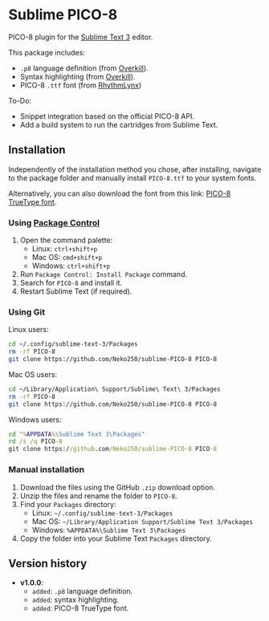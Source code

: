 # Sublime PICO-8

PICO-8 plugin for the [Sublime Text 3](https://www.sublimetext.com/) editor.

This package includes:

- `.p8` language definition (from [Overkill](http://www.lexaloffle.com/bbs/?uid=11331)).
- Syntax highlighting (from [Overkill](http://www.lexaloffle.com/bbs/?uid=11331)).
- PICO-8 `.ttf` font (from [RhythmLynx](http://www.lexaloffle.com/bbs/?uid=11704))

To-Do:

- Snippet integration based on the official PICO-8 API.
- Add a build system to run the cartridges from Sublime Text.

## Installation

Independently of the installation method you chose, after installing, navigate to the package folder and manually install `PICO-8.ttf` to your system fonts.

Alternatively, you can also download the font from this link: [PICO-8 TrueType font](https://raw.githubusercontent.com/Neko250/sublime-PICO-8/font/PICO-8.ttf).

### Using [Package Control](https://packagecontrol.io/)

1. Open the command palette:
	- Linux: `ctrl+shift+p`
	- Mac OS: `cmd+shift+p`
	- Windows: `ctrl+shift+p`
1. Run `Package Control: Install Package` command.
1. Search for `PICO-8` and install it.
1. Restart Sublime Text (if required).

### Using Git

Linux users:

```bash
cd ~/.config/sublime-text-3/Packages
rm -rf PICO-8
git clone https://github.com/Neko250/sublime-PICO-8 PICO-8
```

Mac OS users:

```bash
cd ~/Library/Application\ Support/Sublime\ Text\ 3/Packages
rm -rf PICO-8
git clone https://github.com/Neko250/sublime-PICO-8 PICO-8
```

Windows users:

```cmd
cd "%APPDATA%\Sublime Text 3\Packages"
rd /s /q PICO-8
git clone https://github.com/Neko250/sublime-PICO-8 PICO-8
```

### Manual installation

1. Download the files using the GitHub `.zip` download option.
1. Unzip the files and rename the folder to `PICO-8`.
1. Find your `Packages` directory:
	- Linux: `~/.config/sublime-text-3/Packages`
	- Mac OS: `~/Library/Application Support/Sublime Text 3/Packages`
	- Windows: `%APPDATA%\Sublime Text 3\Packages`
1. Copy the folder into your Sublime Text `Packages` directory.

## Version history

- __v1.0.0__:
	- `added`: `.p8` language definition.
	- `added`: syntax highlighting.
	- `added`: PICO-8 TrueType font.
